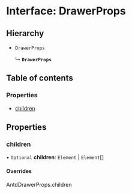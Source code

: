 # Interface: DrawerProps

## Hierarchy

- `DrawerProps`

  ↳ **`DrawerProps`**

## Table of contents

### Properties

- [children](DrawerProps.md#children)

## Properties

### children

• `Optional` **children**: `Element` \| `Element`[]

#### Overrides

AntdDrawerProps.children
